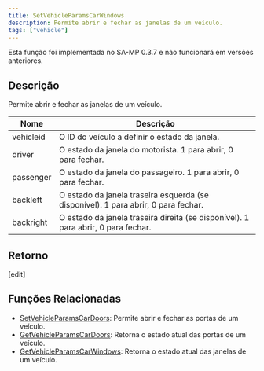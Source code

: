 ```yaml
---
title: SetVehicleParamsCarWindows
description: Permite abrir e fechar as janelas de um veículo.
tags: ["vehicle"]
---
```


Esta função foi implementada no SA-MP 0.3.7 e não funcionará em versões anteriores.

## Descrição

Permite abrir e fechar as janelas de um veículo. 

| Nome      | Descrição                                                                 		 |
| --------- | ------------------------------------------------------------------------- 		 |
| vehicleid | O ID do veículo a definir o estado da janela.                            			 |
| driver    | O estado da janela do motorista. 1 para abrir, 0 para fechar.              		 |
| passenger | O estado da janela do passageiro. 1 para abrir, 0 para fechar.            		 |
| backleft  | O estado da janela traseira esquerda (se disponível). 1 para abrir, 0 para fechar. |
| backright | O estado da janela traseira direita (se disponível). 1 para abrir, 0 para fechar.  |

## Retorno

[edit]

## Funções Relacionadas

- [SetVehicleParamsCarDoors](SetVehicleParamsCarDoors.md): Permite abrir e fechar as portas de um veículo. 
- [GetVehicleParamsCarDoors](GetVehicleParamsCarDoors.md): Retorna o estado atual das portas de um veículo.
- [GetVehicleParamsCarWindows](GetVehicleParamsCarWindows.md): Retorna o estado atual das janelas de um veículo.
